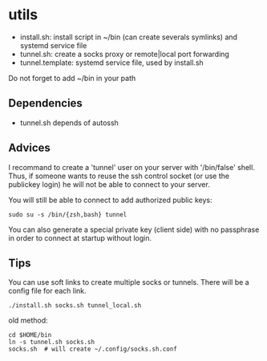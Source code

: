 # utils
- install.sh: install script in ~/bin (can create severals symlinks) and systemd service file
- tunnel.sh: create a socks proxy or remote|local port forwarding
- tunnel.template: systemd service file, used by install.sh

Do not forget to add ~/bin in your path

## Dependencies
- tunnel.sh depends of autossh

## Advices
I recommand to create a 'tunnel' user on your server with '/bin/false' shell.
Thus, if someone wants to reuse the ssh control socket (or use the publickey login) he will not be able to connect to your server.

You will still be able to connect to add authorized public keys:
```shell
sudo su -s /bin/{zsh,bash} tunnel
```

You can also generate a special private key (client side) with no passphrase in order to connect at startup without login.

## Tips
You can use soft links to create multiple socks or tunnels. There will be a config file for each link.

```shell
./install.sh socks.sh tunnel_local.sh
```

old method:
```shell
cd $HOME/bin
ln -s tunnel.sh socks.sh
socks.sh  # will create ~/.config/socks.sh.conf
```
